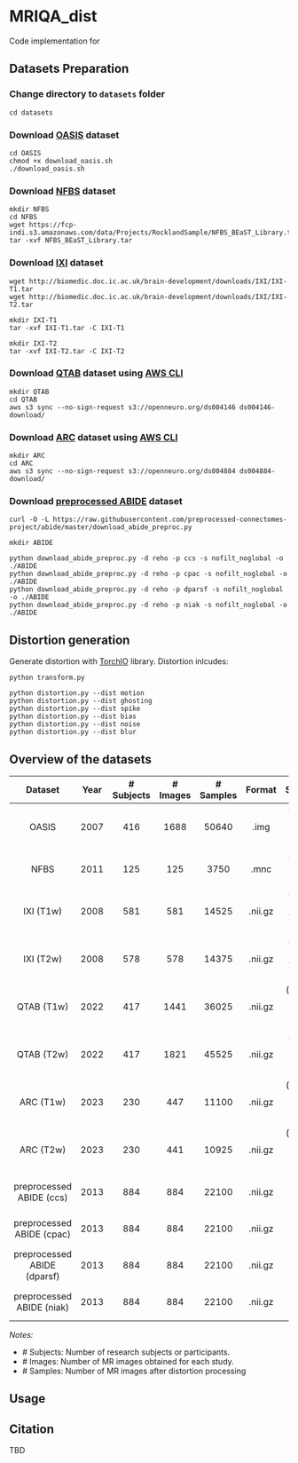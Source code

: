 # MRIQA_dist

Code implementation for

>  



## Datasets Preparation

### Change directory to `datasets` folder

```
cd datasets
```


### Download [OASIS](https://sites.wustl.edu/oasisbrains/home/oasis-1/) dataset

```
cd OASIS
chmod +x download_oasis.sh
./download_oasis.sh
```


### Download [NFBS](http://preprocessed-connectomes-project.org/NFB_skullstripped/index.html) dataset

```
mkdir NFBS
cd NFBS
wget https://fcp-indi.s3.amazonaws.com/data/Projects/RocklandSample/NFBS_BEaST_Library.tar
tar -xvf NFBS_BEaST_Library.tar
```


### Download [IXI](https://brain-development.org/ixi-dataset/) dataset

```
wget http://biomedic.doc.ic.ac.uk/brain-development/downloads/IXI/IXI-T1.tar
wget http://biomedic.doc.ic.ac.uk/brain-development/downloads/IXI/IXI-T2.tar

mkdir IXI-T1
tar -xvf IXI-T1.tar -C IXI-T1

mkdir IXI-T2
tar -xvf IXI-T2.tar -C IXI-T2
```


### Download [QTAB](https://openneuro.org/datasets/ds004146/versions/1.0.4) dataset using [AWS CLI](https://aws.amazon.com/cli/)

```
mkdir QTAB
cd QTAB
aws s3 sync --no-sign-request s3://openneuro.org/ds004146 ds004146-download/
```


### Download [ARC](https://openneuro.org/datasets/ds004884/versions/1.0.1) dataset using [AWS CLI](https://aws.amazon.com/cli/)

```
mkdir ARC
cd ARC
aws s3 sync --no-sign-request s3://openneuro.org/ds004884 ds004884-download/
```


### Download [preprocessed ABIDE](http://preprocessed-connectomes-project.org/abide/) dataset

```
curl -O -L https://raw.githubusercontent.com/preprocessed-connectomes-project/abide/master/download_abide_preproc.py

mkdir ABIDE

python download_abide_preproc.py -d reho -p ccs -s nofilt_noglobal -o ./ABIDE
python download_abide_preproc.py -d reho -p cpac -s nofilt_noglobal -o ./ABIDE
python download_abide_preproc.py -d reho -p dparsf -s nofilt_noglobal -o ./ABIDE
python download_abide_preproc.py -d reho -p niak -s nofilt_noglobal -o ./ABIDE
```


## Distortion generation

Generate distortion with [TorchIO](https://torchio.readthedocs.io) library. Distortion inlcudes: 

```
python transform.py

python distortion.py --dist motion
python distortion.py --dist ghosting
python distortion.py --dist spike
python distortion.py --dist bias
python distortion.py --dist noise
python distortion.py --dist blur
```



## Overview of the datasets

| Dataset | Year | # Subjects | # Images | # Samples | Format | Shape |
| :---: | :---: | :---: | :---: | :---: | :---: | :---: |
| OASIS | 2007 | 416 | 1688 | 50640 | .img | (256, 256, 128, 1) |
| NFBS | 2011 | 125 | 125 | 3750 | .mnc |  (193, 229, 193)  |
| IXI (T1w) | 2008 | 581 | 581 | 14525 | .nii.gz | (256, 256, 130-150) |
| IXI (T2w) | 2008 | 578 | 578 | 14375 | .nii.gz | (256, 256, 120-150) |
| QTAB (T1w) | 2022 | 417 | 1441 | 36025 | .nii.gz | (176-208, 300, 320) |
| QTAB (T2w) | 2022 | 417 | 1821 | 45525 | .nii.gz | (768, 768, 50-60) |
| ARC (T1w) | 2023 | 230 | 447 | 11100 | .nii.gz | (160-192, 256, 256) |
| ARC (T2w) | 2023 | 230 | 441 | 10925 | .nii.gz | (160-192, 256, 256) |
| preprocessed ABIDE (ccs) | 2013 | 884 | 884 | 22100 | .nii.gz | (61, 73, 61) |
| preprocessed ABIDE (cpac) | 2013 | 884 | 884 | 22100 | .nii.gz | (61, 73, 61) |
| preprocessed ABIDE (dparsf) | 2013 | 884 | 884 | 22100 | .nii.gz | (61, 73, 61) |
| preprocessed ABIDE (niak) | 2013 | 884 | 884 | 22100 | .nii.gz | (61, 73, 61) |


*Notes:*
- \# Subjects: Number of research subjects or participants.
- \# Images: Number of MR images obtained for each study.
- \# Samples: Number of MR images after distortion processing


## Usage





## Citation

TBD




